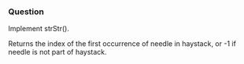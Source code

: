 ### Question

Implement strStr().

Returns the index of the first occurrence of needle in haystack, or -1 if needle is not part of haystack.
